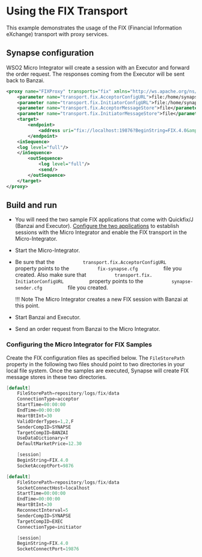 # Using the FIX Transport

This example demonstrates the usage of the FIX (Financial Information eXchange) transport with proxy services.

## Synapse configuration

WSO2 Micro Integrator will create a session with an Executor and forward the order request. The responses coming from the Executor will be sent back to
Banzai.

```xml
<proxy name="FIXProxy" transports="fix" xmlns="http://ws.apache.org/ns/synapse">
    <parameter name="transport.fix.AcceptorConfigURL">file:/home/synapse_user/fix-config/fix-synapse.cfg</parameter>
    <parameter name="transport.fix.InitiatorConfigURL">file:/home/synapse_user/fix-config/synapse-sender.cfg</parameter>
    <parameter name="transport.fix.AcceptorMessageStore">file</parameter>
    <parameter name="transport.fix.InitiatorMessageStore">file</parameter>
    <target>
        <endpoint>
            <address uri="fix://localhost:19876?BeginString=FIX.4.0&amp;SenderCompID=SYNAPSE&amp;TargetCompID=EXEC"/>
        </endpoint>
    <inSequence>
    <log level="full"/>
    </inSequence>
        <outSequence>
            <log level="full"/>
            <send/>
        </outSequence>
    </target>
</proxy>
```

## Build and run

-   You will need the two sample FIX applications that come with
    Quickfix/J (Banzai and Executor). [Configure the two applications]({{base_path}}/install-and-setup/setup/mi-setup/transport_configurations/configuring-transports/#configuring-the-fix-transport) to
    establish sessions with the Micro Integrator and enable the FIX transport in the Micro-Integrator.
-   Start the Micro-Integrator.
-   Be sure that the
    `           transport.fix.AcceptorConfigURL          ` property
    points to the `           fix-synapse.cfg          ` file you
    created. Also make sure that
    `           transport.fix. InitiatorConfigURL          ` property
    points to the `           synapse-sender.cfg          ` file you
    created.

    !!! Note
        The Micro Integrator creates a new FIX session with Banzai at this point.
        
-   Start Banzai and Executor.
-   Send an order request from Banzai to the Micro Integrator.

### Configuring the Micro Integrator for FIX Samples

Create the FIX configuration files as specified below. The `FileStorePath` property in the following two files should point to two directories in your local file system. Once the samples are executed, Synapse will create FIX message stores in these two directories.

```java tab='fix-synapse.cfg'
[default]
    FileStorePath=repository/logs/fix/data
    ConnectionType=acceptor
    StartTime=00:00:00
    EndTime=00:00:00
    HeartBtInt=30
    ValidOrderTypes=1,2,F
    SenderCompID=SYNAPSE
    TargetCompID=BANZAI
    UseDataDictionary=Y
    DefaultMarketPrice=12.30

    [session]
    BeginString=FIX.4.0
    SocketAcceptPort=9876
```

```java tab='synapse-sender.cfg'
[default]
    FileStorePath=repository/logs/fix/data
    SocketConnectHost=localhost
    StartTime=00:00:00
    EndTime=00:00:00
    HeartBtInt=30
    ReconnectInterval=5
    SenderCompID=SYNAPSE
    TargetCompID=EXEC
    ConnectionType=initiator

    [session]
    BeginString=FIX.4.0
    SocketConnectPort=19876
```
